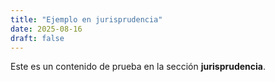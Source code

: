 ```yaml
---
title: "Ejemplo en jurisprudencia"
date: 2025-08-16
draft: false
---
```

Este es un contenido de prueba en la sección **jurisprudencia**.
